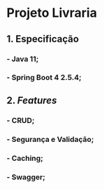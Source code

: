 # Projeto Livraria

## 1. Especificação
### - Java 11;
### - Spring Boot 4 2.5.4;

## 2. *Features*
### - CRUD;
### - Segurança e Validação;
### - Caching;
### - Swagger;
